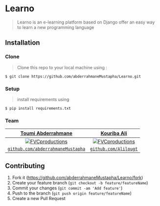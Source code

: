 # Learno
> Learno is an  e-learning platform based on  Django 
> offer an easy way to learn a new programming language

## Installation
### Clone
> Clone this repo to your local machine using :
```shell
$ git clone https://github.com/abderrahmaneMustapha/Learno.git
```
### Setup

> install requirements using

```shell
$ pip install requirements.txt
```
### Team

| <a href="http://learno.com" target="_blank">Toumi Abderrahmane</a> | <a href="http://learno.com" target="_blank">Kouriba Ali</a> | 
| :---: |:---:|
| [![FVCproductions](https://avatars1.githubusercontent.com/u/34008130?v=4&s=200)](http://fvcproductions.com)    | [![FVCproductions](https://avatars1.githubusercontent.com/u/47328719?v=4&s=200)](http://fvcproductions.com) |  
| <a href="https://github.com/abderrahmaneMustapha" target="_blank">`github.com/abderrahmaneMustapha`</a> | <a href="https://github.com/Alilougt" target="_blank">`github.com/Alilougt`</a> |  

## Contributing

1. Fork it (<https://github.com/abderrahmaneMustapha/Learno/fork>)
2. Create your feature branch (`git checkout -b feature/featureName`)
3. Commit your changes (`git commit -am 'Add feature'`)
4. Push to the branch (`git push origin feature/featureName`)
5. Create a new Pull Request
